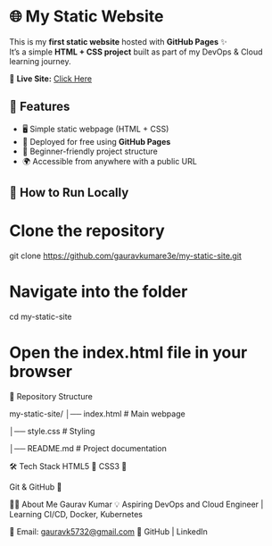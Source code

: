 # 🌐 My Static Website 

This is my **first static website** hosted with **GitHub Pages** ✨  
It’s a simple **HTML + CSS project** built as part of my DevOps & Cloud learning journey.  

🔗 **Live Site:** [Click Here](https://gauravkumare3e.github.io/my-static-site/)  
## 📌 Features
- 🖥️ Simple static webpage (HTML + CSS)  
- 🚀 Deployed for free using **GitHub Pages**  
- 📂 Beginner-friendly project structure  
- 🌍 Accessible from anywhere with a public URL  

## 🚀 How to Run Locally

# Clone the repository
git clone https://github.com/gauravkumare3e/my-static-site.git

# Navigate into the folder
cd my-static-site

# Open the index.html file in your browser
📂 Repository Structure

my-static-site/
│── index.html    # Main webpage

│── style.css     # Styling

│── README.md     # Project documentation

🛠️ Tech Stack
HTML5 🧩
CSS3 🎨

Git & GitHub 🔧

👨‍💻 About Me
Gaurav Kumar
💡 Aspiring DevOps and Cloud Engineer | Learning CI/CD, Docker, Kubernetes

📧 Email: gauravk5732@gmail.com
🔗 GitHub | LinkedIn
